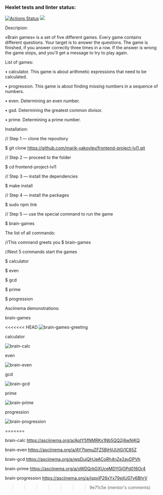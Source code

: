 ### Hexlet tests and linter status:
[![Actions Status](https://github.com/marik-yakovlev/frontend-project-lvl1/workflows/hexlet-check/badge.svg)](https://github.com/marik-yakovlev/frontend-project-lvl1/actions)
<a href="https://codeclimate.com/github/marik-yakovlev/frontend-project-lvl1/maintainability"><img src="https://api.codeclimate.com/v1/badges/8533688ca29ba29c2c8d/maintainability" /></a>

 Descripion:

«Brain games» is a set of five different games.
Every game contains different questions. Your target is to answer the questions.
The game is finished, if you answer correctly three times in a row. If the answer is wrong the game stops, and you'll get a message  to try to play again.

List of games:

• calculator. This game is about arithmetic expressions that need to be calculated.

• progression. This game is about finding missing numbers in a sequence of numbers.

• even. Determining an even number.

• gsd. Determining the greatest common divisor.

• prime. Determining a prime number.


Installation:

// Step 1 — clone the repository

$ git clone https://github.com/marik-yakovlev/frontend-project-lvl1.git

// Step 2 — proceed to the folder

$ cd frontend-project-lvl1

// Step 3 — install the dependencies

$ make install

// Step 4 — install the packages

$ sudo npm link

// Step 5 — use the special command to run the game

$ brain-games



The list of all commands:

//This command greets you
$ brain-games

//Next 5 commands start the games

$ calculator

$ even

$ gcd

$ prime

$ progression



Asciinema demonstrations:

brain-games

<<<<<<< HEAD
![brain-games-greeting](https://user-images.githubusercontent.com/101061337/165374472-f86f8c01-2075-4062-830a-277577a6212f.PNG)

calculator

![brain-calc](https://user-images.githubusercontent.com/101061337/165374515-57ef14b3-0658-48ca-9e9b-fc0b28c2e6f5.png)

even

![brain-even](https://user-images.githubusercontent.com/101061337/165374560-a2148d65-1b2c-4812-a3db-405546223ea3.PNG)

gcd

![brain-gcd](https://user-images.githubusercontent.com/101061337/165374608-5a3bbbe7-4a28-47eb-a59d-472c0be6f69f.PNG)

prime

![brain-prime](https://user-images.githubusercontent.com/101061337/165374747-a92ad166-c57b-4273-a09b-1cdc42e18526.PNG)

progression

![brain-progression](https://user-images.githubusercontent.com/101061337/165374926-df51c4f0-6b32-4f81-9041-dd4d0bdad412.PNG)


=======

brain-calc         https://asciinema.org/a/AptY5fNMRKx1Nb5QQ2j8wNjKQ

brain-even         https://asciinema.org/a/AY7IqmuZFZ5BjHjUUtGi1C85Z

brain-gcd          https://asciinema.org/a/wpDujQHJeACoRh4nZe2ayDPVh

brain-prime        https://asciinema.org/a/oWDQrkGXUceMDYGjOPd016Or4

brain-progression  https://asciinema.org/a/jspxiP26xYx79ejIU07v6BhrV
>>>>>>> 9e71c5e (mentor's comments)
